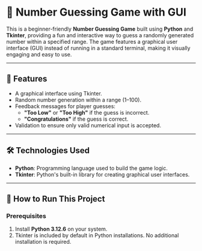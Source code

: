 # 🎯 Number Guessing Game with GUI

This is a beginner-friendly **Number Guessing Game** built using **Python** and **Tkinter**, providing a fun and interactive way to guess a randomly generated number within a specified range. The game features a graphical user interface (GUI) instead of running in a standard terminal, making it visually engaging and easy to use.

---

## 📜 Features
- A graphical interface using Tkinter.
- Random number generation within a range (1–100).
- Feedback messages for player guesses:
  - **"Too Low"** or **"Too High"** if the guess is incorrect.
  - **"Congratulations"** if the guess is correct.
- Validation to ensure only valid numerical input is accepted.

---

## 🛠️ Technologies Used
- **Python**: Programming language used to build the game logic.
- **Tkinter**: Python's built-in library for creating graphical user interfaces.

---

## 🚀 How to Run This Project

### Prerequisites
1. Install **Python 3.12.6** on your system.
2. Tkinter is included by default in Python installations. No additional installation is required.


